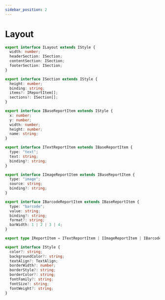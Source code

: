 ```yaml
---
sidebar_position: 2
---
```


# Layout

```ts title="ILayout"
export interface ILayout extends IStyle {
  width: number;
  headerSection: ISection;
  contentSection: ISection;
  footerSection: ISection;
}
```

```ts title="ISection"
export interface ISection extends IStyle {
  height: number;
  binding: string;
  items?: IReportItem[];
  sections?: ISection[];
}
```

```ts title="IBaseReportItem"
export interface IBaseReportItem extends IStyle {
  x: number;
  y: number;
  width: number;
  height: number;
  name: string;
}
```

```ts title="ITextReportItem"
export interface ITextReportItem extends IBaseReportItem {
  type: "text";
  text: string;
  binding?: string;
}
```

```ts title="IImageReportItem"
export interface IImageReportItem extends IBaseReportItem {
  type: "image";
  source: string;
  binding?: string;
}
```

```ts title="IBarcodeReportItem"
export interface IBarcodeReportItem extends IBaseReportItem {
  type: "barcode";
  value: string;
  binding?: string;
  format?: string;
  barWidth: 1 | 2 | 3 | 4;
}
```

```ts title="IReportItem"
export type IReportItem = ITextReportItem | IImageReportItem | IBarcodeReportItem;
```

```ts title="IStyle"
export interface IStyle {
  color?: string;
  backgroundColor?: string;
  textAlign?: TextAlign;
  borderWidth?: number;
  borderStyle?: string;
  borderColor?: string;
  fontFamily?: string;
  fontSize?: string;
  fontWeight?: string;
}
```
